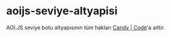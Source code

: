 # aoijs-seviye-altyapisi
AOI.JS seviye botu altyapısının tüm hakları [Candy | Code](https://discord.gg/TsCJwrBJKR)'a aittir.
